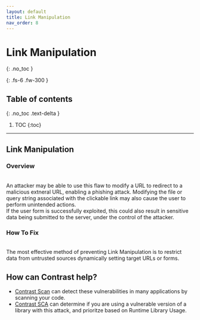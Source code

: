 ```yaml
---
layout: default
title: Link Manipulation
nav_order: 8
---
```


# Link Manipulation
{: .no_toc }

{: .fs-6 .fw-300 }

## Table of contents
{: .no_toc .text-delta }

1. TOC
{:toc}

---
## Link Manipulation

### Overview  
<br/>
An attacker may be able to use this flaw to modify a URL to redirect to a malicious extneral URL, enabling a phishing attack. 
Modifying the file or query string associated with the clickable link may also cause the user to perform unintended actions. 
<br/> 
If the user form is successfully exploited, this could also result in sensitive data being submitted to the server, under the control of the attacker.

### How To Fix  
<br/>
The most effective method of preventing Link Manipulation is to restrict data from untrusted sources dynamically setting target URLs or forms.



## How can Contrast help?  

- [Contrast Scan](https://www.contrastsecurity.com/contrast-scan) can detect these vulnerabilities in many applications by scanning your code.
- [Contrast SCA](https://www.contrastsecurity.com/contrast-sca) can determine if you are using a vulnerable version of a library with this attack, and prioritze based on Runtime Library Usage.
